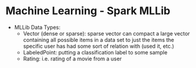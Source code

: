 # Machine Learning - Spark MLLib
* MLLib Data Types:
  * Vector (dense or sparse): sparse vector can compact a large vector
    containing all possible items in a data set to just the items the specific
user has had some sort of relation with (used it, etc.) 
  * LabeledPoint: putting a classification label to some sample
  * Rating: i.e. rating of a movie from a user 
